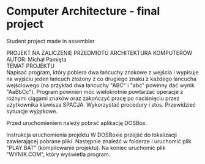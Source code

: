 # Computer Architecture - final project
Student project made in assembler

PROJEKT NA ZALICZENIE PRZEDMIOTU ARCHITEKTURA KOMPUTERÓW   
AUTOR: Michał Pamięta   
TEMAT PROJEKTU   
Napisać program, który pobiera dwa łańcuchy znakowe z wejścia i wypisuje na wyjściu jeden łańcuch złożony z co drugiego znaku z każdego łancucha wejściowego (na przykład
dwa łańcuchy "ABC" i "abc" powinny dać wynik "AaBbCc"). Program powinien móc wielokrotnie powtarzać operacje z różnymi ciągami znaków oraz zakończyć pracę po naciśnięciu przez użytkownika klawisza SPACJA. Wykorzystać procedury i stos. Przewidzieć sytuacje wyjątkowe.

Przed uruchomieniem należy pobrać aplikację DOSBox.

Instrukcja uruchomienia projektu
W DOSBoxie przejść do lokalizacji zawierającej pobrane pliki. Następnie znaleźć w folderze i uruchomić plik "PLAY.BAT" (kompilowanie projektu). Na koniec uruchomić plik "WYNIK.COM", który wyświetla program.

